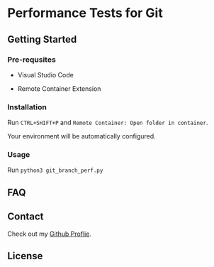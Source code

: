 # Performance Tests for Git

## Getting Started

### Pre-requsites

- Visual Studio Code

- Remote Container Extension

### Installation

Run `CTRL+SHIFT+P` and `Remote Container: Open folder in container`.

Your environment will be automatically configured.

### Usage

Run `python3 git_branch_perf.py`

## FAQ

## Contact

Check out my [Github Proflie](https://github.com/Hugo54x "Github Proflie").

## License
